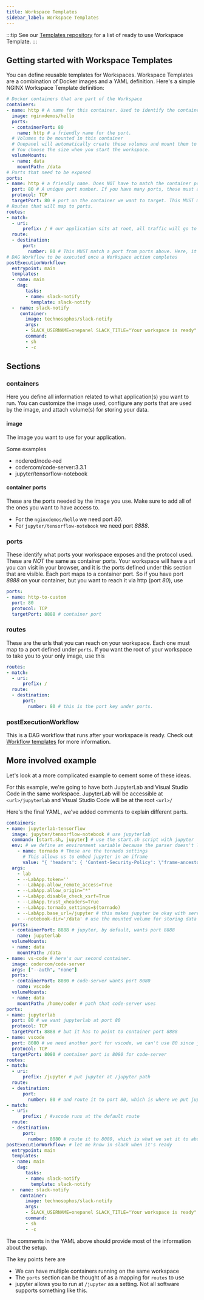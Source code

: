 ```yaml
---
title: Workspace Templates
sidebar_label: Workspace Templates
---
```


:::tip
See our [Templates repository](https://github.com/onepanelio/templates/tree/master/workspaces) for a list of ready to use Workspace Template.
:::

## Getting started with Workspace Templates

You can define reusable templates for Workspaces. Workspace Templates are a combination of Docker images and a YAML definition. Here's a simple NGINX Workspace Template definition:

```yaml
# Docker containers that are part of the Workspace
containers:
- name: http # A name for this container. Used to identify the container from any others you have.
  image: nginxdemos/hello
  ports:
  - containerPort: 80  
    name: http # a friendly name for the port.
  # Volumes to be mounted in this container
  # Onepanel will automatically create these volumes and mount them to the container.
  # You choose the size when you start the workspace.
  volumeMounts:
  - name: data
    mountPath: /data
# Ports that need to be exposed
ports:
- name: http # a friendly name. Does NOT have to match the container port.
  port: 80 # A unique port number. If you have many ports, these must all be different. 
  protocol: TCP
  targetPort: 80 # port on the container we want to target. This MUST match a container port above.
# Routes that will map to ports.
routes:
- match:
  - uri:
      prefix: / # our application sits at root, all traffic will go to it.
  route:
  - destination:
      port:
        number: 80 # This MUST match a port from ports above. Here, it matches the http port above.
# DAG Workflow to be executed once a Workspace action completes
postExecutionWorkflow:
  entrypoint: main
  templates:
  - name: main
    dag:
       tasks:
       - name: slack-notify
         template: slack-notify
  -  name: slack-notify
     container:
       image: technosophos/slack-notify
       args:
       - SLACK_USERNAME=onepanel SLACK_TITLE="Your workspace is ready" SLACK_ICON=https://www.gravatar.com/avatar/5c4478592fe00878f62f0027be59c1bd SLACK_MESSAGE="Your workspace is now running" ./slack-notify
       command:
       - sh
       - -c
```

## Sections

### containers

Here you define all information related to what application(s) you want to run.
You can customize the image used, configure any ports that are used by the image, and attach volume(s) for storing your data.

#### image

The image you want to use for your application. 

Some examples

* nodered/node-red
* codercom/code-server:3.3.1 
* jupyter/tensorflow-notebook


#### container ports

These are the ports needed by the image you use. Make sure to add all of the ones you want to have access to.
* For the `nginxdemos/hello` we need port *80*. 
* For `jupyter/tensorflow-notebook` we need port *8888*.

### ports

These identify what ports your workspace exposes and the protocol used. These are *NOT* the same as container ports.
Your workspace will have a url you can visit in your browser, and it is the ports defined under this section that are visible.
Each port maps to a container port. So if you have port *8888* on your container, but you want to reach it via http (port *80*), use

```yaml
ports:
- name: http-to-custom
  port: 80 
  protocol: TCP
  targetPort: 8888 # container port
```

### routes

These are the urls that you can reach on your workspace. Each one must map to a port defined under `ports`.
If you want the root of your workspace to take you to your only image, use this

```yaml
routes:
- match:
  - uri:
      prefix: /
  route:
  - destination:
      port:
        number: 80 # this is the port key under ports.
```

### postExecutionWorkflow

This is a DAG workflow that runs after your workspace is ready. Check out [Workflow templates](/docs/reference/workflows/templates) for more information.

## More involved example

Let's look at a more complicated example to cement some of these ideas.

For this example, we're going to have both JupyterLab and Visual Studio Code in the same workspace.
JupyterLab will be accessible at `<url>/jupyterlab` and Visual Studio Code will be at the root `<url>/` 

Here's the final YAML, we've added comments to explain different parts.

```yaml
containers:
- name: jupyterlab-tensorflow 
  image: jupyter/tensorflow-notebook # use jupyterlab
  command: [start.sh, jupyter] # use the start.sh script with jupyter
  env: # we define an environment variable because the parser doesn't like JSON in the arguments
    - name: tornado # These are the tornado settings
      # This allows us to embed jupyter in an iframe
      value: "{ 'headers': { 'Content-Security-Policy': \"frame-ancestors * 'self'\" }  }"
  args: 
    - lab
    - --LabApp.token='' 
    - --LabApp.allow_remote_access=True
    - --LabApp.allow_origin="*"
    - --LabApp.disable_check_xsrf=True
    - --LabApp.trust_xheaders=True
    - --LabApp.tornado_settings=$(tornado) 
    - --LabApp.base_url=/jupyter # this makes jupyter be okay with serving at /jupyter
    - --notebook-dir='/data' # use the mounted volume for storing data
  ports:
  - containerPort: 8888 # jupyter, by default, wants port 8888
    name: jupyterlab
  volumeMounts:
  - name: data
    mountPath: /data
- name: vs-code # here's our second container.
  image: codercom/code-server 
  args: ["--auth", "none"] 
  ports:
  - containerPort: 8080 # code-server wants port 8080
    name: vscode
  volumeMounts:
  - name: data
    mountPath: /home/coder # path that code-server uses
ports:
- name: jupyterlab
  port: 80 # we want jupyterlab at port 80
  protocol: TCP
  targetPort: 8888 # but it has to point to container port 8888
- name: vscode
  port: 8080 # we need another port for vscode, we can't use 80 since jupyterlab uses it. 
  protocol: TCP
  targetPort: 8080 # container port is 8080 for code-server
routes:
- match:
  - uri:
      prefix: /jupyter # put jupyter at /jupyter path
  route:
  - destination:
      port:
        number: 80 # and route it to port 80, which is where we put jupyter above
- match:
  - uri:
      prefix: / #vscode runs at the default route
  route:
  - destination:
      port:
        number: 8080 # route it to 8080, which is what we set it to above
postExecutionWorkflow: # let me know in slack when it's ready
  entrypoint: main
  templates:
  - name: main
    dag:
       tasks:
       - name: slack-notify
         template: slack-notify
  -  name: slack-notify
     container:
       image: technosophos/slack-notify
       args:
       - SLACK_USERNAME=onepanel SLACK_TITLE="Your workspace is ready" SLACK_ICON=https://www.gravatar.com/avatar/5c4478592fe00878f62f0027be59c1bd SLACK_MESSAGE="Your workspace is now running" ./slack-notify
       command:
       - sh
       - -c
```

The comments in the YAML above should provide most of the information about the setup.

The key points here are

* We can have multiple containers running on the same workspace
* The `ports` section can be thought of as a mapping for `routes` to use
* jupyter allows you to run at `/jupyter` as a setting. Not all software supports something like this. 
